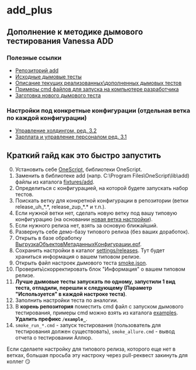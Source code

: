 # add_plus
## Дополнение к методике дымового тестирования Vanessa ADD

### Полезные ссылки

- [Репозиторий add](https://github.com/vanessa-opensource/add/)
- [Исходные дымовые тесты](https://github.com/vanessa-opensource/add/tree/develop/tests/smoke)
- [Описание текущих реализованных\дополненных дымовых тестов](https://github.com/Arcius7012/add_plus/blob/main/doc/%D0%9E%D0%BF%D0%B8%D1%81%D0%B0%D0%BD%D0%B8%D0%B5%20%D0%B4%D1%8B%D0%BC%D0%BE%D0%B2%D1%8B%D1%85%20%D1%82%D0%B5%D1%81%D1%82%D0%BE%D0%B2.md)
- [Примеры cmd файлов для запуска на компьютере разработчика](https://github.com/Arcius7012/add_plus/tree/main/examples)
- [Заготовка нового дымового теста](https://github.com/Arcius7012/add_plus/tree/main/features/samples)

### Настройки под конкретные конфигурации (отдельная ветка по каждой конфигурации)

- [Управление холдингом, ред. 3.2](https://github.com/Arcius7012/add_plus/tree/release_uh_3.2)
- [Зарплата и управление персоналом ред. 3.1]()

## Краткий гайд как это быстро запустить

0. Установить себе [OneScript](https://oscript.io/downloads/), библиотеки OneScript.
0. Заменить в библиотеке add (напр. C:\Program Files\OneScript\lib\add) файлы из каталога [fixtures/add](https://github.com/Arcius7012/add_plus/tree/main/fixtures/add).
0. Определиться с конфигурацией, на которой будете запускать набор тестов.
0. Поискать ветку для конкретной конфигурации в репозитории (ветки release_uh_\*.\*, release_zup_\*.\* и т.п.).
0. Если нужной ветки нет, сделать новую ветку под вашу типовую конфигурацию (на основании [новая ветка настройки](https://github.com/Arcius7012/add_plus/tree/release_new)).
0. Если нужного релиза нет, взять за основую ближайший.
0. Развернуть себе демо-базу типового релиза (без ваших доработок).
0. Открыть в базе обработку [ВыгрузкаОбъектовМетаданныхКонфигурации.epf](https://github.com/Arcius7012/add_plus/blob/main/tools/%D0%92%D1%8B%D0%B3%D1%80%D1%83%D0%B7%D0%BA%D0%B0%D0%9E%D0%B1%D1%8A%D0%B5%D0%BA%D1%82%D0%BE%D0%B2%D0%9C%D0%B5%D1%82%D0%B0%D0%B4%D0%B0%D0%BD%D0%BD%D1%8B%D1%85%D0%9A%D0%BE%D0%BD%D1%84%D0%B8%D0%B3%D1%83%D1%80%D0%B0%D1%86%D0%B8%D0%B8.epf).
0. Сохранить настройки в каталог [settings/releases](https://github.com/Arcius7012/add_plus/tree/main/settings/releases). Тут будет храниться информация о вашем типовом релизе.
0. Открыть файл настроек дымового теста [smoke.json](https://github.com/Arcius7012/add_plus/blob/main/settings/smoke.json).
0. Проверить\скорректировать блок "Информация" о вашем типовом релизе.
0. **Лучше дымовые тесты запускать по одному, запустили 1 вид теста, отладили, перешли к следующему (Параметр "Используется" в каждой настроке теста)**.
0. Заполнить настройки теста по аналогии.
0. В **корень репозитория** поместить cmd файл с запуском дымового тестирования, примеры cmd можно взять из каталога [examples](https://github.com/Arcius7012/add_plus/tree/main/examples). **Удалить префикс `/example_`**.
0. `smoke_run_*.cmd` - запуск тестирования (пользователь для тестирования должен существовать), `smoke_allure.cmd` - вывод отчета о тестировании Аллюр.

Если сделаете настройку для типового релиза, которого еще нет в ветках, большая просьба эту настроку через pull-реквест закинуть для коллег :smirk: